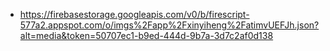 - https://firebasestorage.googleapis.com/v0/b/firescript-577a2.appspot.com/o/imgs%2Fapp%2Fxinyiheng%2FatimvUEFJh.json?alt=media&token=50707ec1-b9ed-444d-9b7a-3d7c2af0d138
